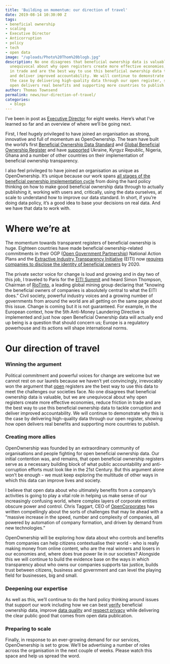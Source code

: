 ```yaml
---
title: 'Building on momentum: our direction of travel'
date: 2019-08-14 10:30:00 Z
tags:
- beneficial ownership
- scaling
- Executive Director
- Anticorruption
- policy
- tech
- open data
image: "/uploads/Photo%20Thom%20blogb.jpg"
description: No one disagrees that beneficial ownership data is valuable, but we are
  unequivocal about why open registers create more effective economies, reduce friction
  in trade and are the best way to use this beneficial ownership data to tackle corruption
  and deliver improved accountability. We will continue to demonstrate why this is
  the case by delivering high-quality data through our open register, showing how
  open delivers real benefits and supporting more countries to publish.
author: Thomas Townsend
permalink: news/our-direction-of-travel/
categories:
  - blogs
---
```


I’ve been in post as [Executive Director](https://www.openownership.org/news/new-executive-director/) for eight weeks. Here’s what I’ve learned so far and an overview of where we’ll be going next.

First, I feel hugely privileged to have joined an organisation as strong, innovative and full of momentum as OpenOwnership. The team have built the world’s first [Beneficial Ownership Data Standard](https://standard.openownership.org/en/v0-1/) and [Global Beneficial Ownership Register](https://register.openownership.org/) and have [supported](https://www.openownership.org/what-we-do/the-openownership-pilot-program/) Ukraine, Kyrgyz Republic, Nigeria, Ghana and a number of other countries on their implementation of beneficial ownership transparency.

I also feel privileged to have joined an organisation as unique as OpenOwnership. It’s unique because our work spans [all stages of the beneficial ownership implementation cycle](https://www.openownership.org/guide/) from doing the hard policy thinking on how to make good beneficial ownership data through to actually publishing it, working with users and, critically, using the data ourselves, at scale to understand how to improve our data standard. In short, if you’re doing data policy, it’s a good idea to base your decisions on real data. And we have that data to work with.

# **Where we’re at**

The momentum towards transparent registers of beneficial ownership is huge. Eighteen countries have made beneficial ownership-related commitments in their OGP ([Open Government Partnership](https://www.opengovpartnership.org/)) National Action Plans and the [Extractive Industry Transparency Initiative](https://eiti.org/) (EITI) now [requires companies to disclose the identity of beneficial owners](https://eiti.org/blog/who-owns-what-putting-face-to-name) by 2020.

The private sector voice for change is loud and growing and in day two of this job, I traveled to Paris for the [EITI Summit](https://eiti.org/event/eiti-global-conference-2019) and heard Simon Thompson, Chairman of [RioTinto](https://www.riotinto.com/), a leading global mining group declaring that "knowing the beneficial owners of companies is absolutely central to what the EITI does.” Civil society, powerful industry voices and a growing number of governments from around the world are all getting on the same page about this issue. Change is coming but it is not guaranteed. For example, in the European context, how the 5th Anti-Money Laundering Directive is implemented and just how open Beneficial Ownership data will actually end up being is a question that should concern us; Europe is a regulatory powerhouse and its actions will shape international norms.

# **Our direction of travel**

### Winning the argument

Political commitment and powerful voices for change are welcome but we cannot rest on our laurels because we haven’t yet convincingly, irrevocably won the argument that [open](https://www.openownership.org/uploads/briefing-on-beneficial-ownership-as-open-data.pdf) registers are the best way to use this data to meet the challenges our societies face. No one disagrees that beneficial ownership data is valuable, but we are unequivocal about why open registers create more effective economies, reduce friction in trade and are the best way to use this beneficial ownership data to tackle corruption and deliver improved accountability. We will continue to demonstrate why this is the case by delivering high-quality data through our open register, showing how open delivers real benefits and supporting more countries to publish.

### Creating more allies

OpenOwnership was founded by an extraordinary community of organisations and people fighting for open beneficial ownership data. Our initial contention was, and remains, that open beneficial ownership registers serve as a necessary building block of what public accountability and anti-corruption efforts must look like in the 21st Century. But this argument alone won’t be enough - we must keep exploring the multitude of other ways in which this data can improve lives and society.

I believe that open data about who ultimately benefits from a company’s activities is going to play a vital role in helping us make sense of our increasingly confusing world, where complex layers of corporate entities obscure power and control. Chris Taggart, CEO of [OpenCorporates](https://opencorporates.com/) has written compellingly about the sorts of challenges that may lie ahead with a “massive increase in the speed, number and complexity of companies, all powered by automation of company formation, and driven by demand from new technologies.”

OpenOwnership will be exploring how data about who controls and benefits from companies can help citizens contextualise their world - who is really making money from online content, who are the real winners and losers in our economies and, where does true power lie in our societies? Alongside this we will continue to build the evidence base on the ways in which transparency about who owns our companies supports tax justice, builds trust between citizens, business and government and can level the playing field for businesses, big and small.

### Deepening our expertise

As well as this, we’ll continue to do the hard policy thinking around issues that support our work including how we can best [verify](https://www.openownership.org/uploads/oo-verification-presentation.pdf) beneficial ownership data, improve [data quality](https://www.openownership.org/uploads/oo-characteristics-effective-bo-data.pdf) and [respect privacy](https://www.openownership.org/uploads/oo-data-protection-and-privacy-188205.pdf) while delivering the clear public good that comes from open data publication.

### Preparing to scale

Finally, in response to an ever-growing demand for our services, OpenOwnership is set to grow. We’ll be advertising a number of roles across the organisation in the next couple of weeks. Please watch this space and help us spread the word.
